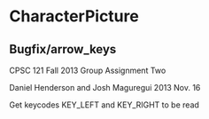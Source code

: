 CharacterPicture
================
## Bugfix/arrow_keys
CPSC 121 Fall 2013 Group Assignment Two

Daniel Henderson and Josh Maguregui
2013 Nov. 16

Get keycodes KEY_LEFT and KEY_RIGHT to be read
